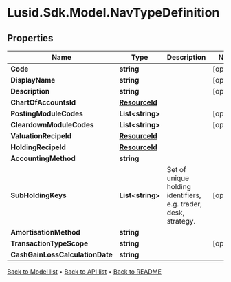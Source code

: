 # Lusid.Sdk.Model.NavTypeDefinition

## Properties

Name | Type | Description | Notes
------------ | ------------- | ------------- | -------------
**Code** | **string** |  | [optional] 
**DisplayName** | **string** |  | [optional] 
**Description** | **string** |  | [optional] 
**ChartOfAccountsId** | [**ResourceId**](ResourceId.md) |  | 
**PostingModuleCodes** | **List&lt;string&gt;** |  | [optional] 
**CleardownModuleCodes** | **List&lt;string&gt;** |  | [optional] 
**ValuationRecipeId** | [**ResourceId**](ResourceId.md) |  | 
**HoldingRecipeId** | [**ResourceId**](ResourceId.md) |  | 
**AccountingMethod** | **string** |  | 
**SubHoldingKeys** | **List&lt;string&gt;** | Set of unique holding identifiers, e.g. trader, desk, strategy. | [optional] 
**AmortisationMethod** | **string** |  | 
**TransactionTypeScope** | **string** |  | [optional] 
**CashGainLossCalculationDate** | **string** |  | 

[Back to Model list](../README.md#documentation-for-models) &#8226; [Back to API list](../README.md#documentation-for-api-endpoints) &#8226; [Back to README](../README.md)

